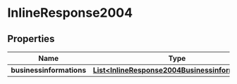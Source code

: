 
# InlineResponse2004

## Properties
Name | Type | Description | Notes
------------ | ------------- | ------------- | -------------
**businessinformations** | [**List&lt;InlineResponse2004Businessinformations&gt;**](InlineResponse2004Businessinformations.md) |  |  [optional]



